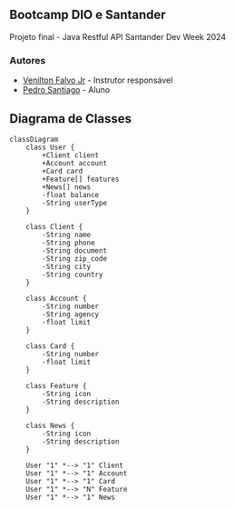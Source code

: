 ## Bootcamp DIO e Santander
Projeto final - Java Restful API Santander Dev Week 2024

### Autores

* [Venilton Falvo Jr](https://github.com/falvojr) - Instrutor responsável
* [Pedro Santiago](https://github.com/psantiago20) - Aluno

## Diagrama de Classes

```mermaid
classDiagram
    class User {
        +Client client
        +Account account
        +Card card
        +Feature[] features
        +News[] news
        -float balance
        -String userType
    }

    class Client {
        -String name
        -String phone
        -String document
        -String zip_code
        -String city
        -String country
    }

    class Account {
        -String number
        -String agency
        -float limit
    }

    class Card {
        -String number
        -float limit
    }

    class Feature {
        -String icon
        -String description
    }

    class News {
        -String icon
        -String description
    }

    User "1" *--> "1" Client
    User "1" *--> "1" Account
    User "1" *--> "1" Card
    User "1" *--> "N" Feature
    User "1" *--> "1" News
```